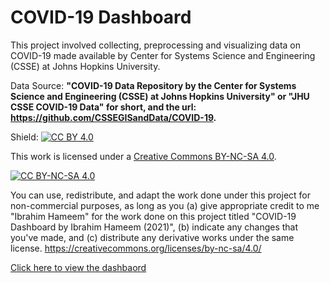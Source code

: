 # COVID-19 Dashboard

This project involved collecting, preprocessing and visualizing data on COVID-19 made available by Center for Systems Science and Engineering (CSSE) at Johns Hopkins University.

 Data Source: **"COVID-19 Data Repository by the Center for Systems Science and Engineering (CSSE) at Johns Hopkins University" or "JHU CSSE COVID-19 Data" for short, and the url: https://github.com/CSSEGISandData/COVID-19.**


Shield: [![CC BY 4.0][cc-by-shield]][cc-by]

This work is licensed under a
[Creative Commons BY-NC-SA 4.0][cc-by].

[![CC BY-NC-SA 4.0][cc-by-image]][cc-by]

[cc-by]: https://creativecommons.org/licenses/by-nc-sa/4.0/
[cc-by-image]: https://i.creativecommons.org/l/by-nc-sa/4.0/88x31.png
[cc-by-shield]: https://img.shields.io/badge/License-CC%20BY--NC--SA%204.0-lightgrey.svg


You can use, redistribute, and adapt the work done under this project for non-commercial purposes, as long as you (a) give appropriate credit to me "Ibrahim Hameem" for the work done on this project titled "COVID-19 Dashboard by Ibrahim Hameem (2021)", (b) indicate any changes that you've made, and (c) distribute any derivative works under the same license. https://creativecommons.org/licenses/by-nc-sa/4.0/

[Click here to view the dashbaord](https://drive.google.com/file/d/1hn1RMKgVDwfrncsJ7TAZ6fcfMQtwwEss/view?usp=sharing)
